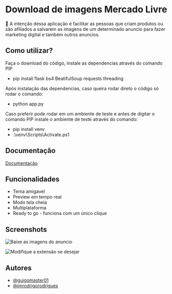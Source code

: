 
# Download de imagens Mercado Livre
🔹 A intenção dessa aplicação é facilitar as pessoas que criam produtos ou são afiliados a salvarem as imagens de um determinado anuncio para fazer marketing digital e também outros anuncios.

## Como utilizar?

Faça o download do código, instale as dependencias através do comando PIP
- pip install flask bs4 BeatifulSoup requests threading

Após instalação das dependencias, caso queira rodar direto o código só rodar o comando:
- python app.py 

Caso preferir pode rodar em um ambiente de teste e antes de digitar o comando PIP instale o ambiente de teste através do comando:
- pip install venv
- .\venv\Scripts\Activate.ps1
## Documentação

[Documentação](https://link-da-documentação)


## Funcionalidades

- Tema amigavel
- Preview em tempo real
- Modo tela cheia
- Multiplataforma
- Ready to go - funciona com um único clique


## Screenshots

![Baixe as imagens do anuncio](https://snipboard.io/OGTo3n.jpg)

![Modifique a extensão se desejar](https://snipboard.io/n7gCEe.jpg)

## Autores

- [@guigomaster01](https://www.github.com/guigomaster01)
- [@imrodrigorodrigues](https://wwww.instagram.com/imrodrigorodrigues)
